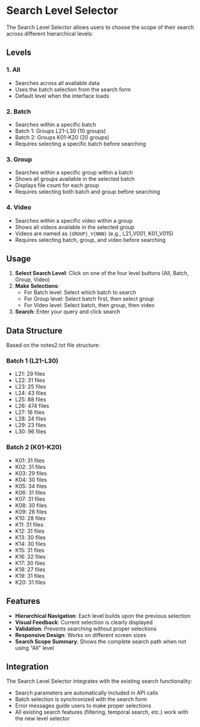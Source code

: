 # Search Level Selector

The Search Level Selector allows users to choose the scope of their search across different hierarchical levels:

## Levels

### 1. All
- Searches across all available data
- Uses the batch selection from the search form
- Default level when the interface loads

### 2. Batch
- Searches within a specific batch
- Batch 1: Groups L21-L30 (10 groups)
- Batch 2: Groups K01-K20 (20 groups)
- Requires selecting a specific batch before searching

### 3. Group
- Searches within a specific group within a batch
- Shows all groups available in the selected batch
- Displays file count for each group
- Requires selecting both batch and group before searching

### 4. Video
- Searches within a specific video within a group
- Shows all videos available in the selected group
- Videos are named as `{GROUP}_V{NNN}` (e.g., L21_V001, K01_V015)
- Requires selecting batch, group, and video before searching

## Usage

1. **Select Search Level**: Click on one of the four level buttons (All, Batch, Group, Video)
2. **Make Selections**: 
   - For Batch level: Select which batch to search
   - For Group level: Select batch first, then select group
   - For Video level: Select batch, then group, then video
3. **Search**: Enter your query and click search

## Data Structure

Based on the notes2.txt file structure:

### Batch 1 (L21-L30)
- L21: 29 files
- L22: 31 files
- L23: 25 files
- L24: 43 files
- L25: 88 files
- L26: 474 files
- L27: 16 files
- L28: 24 files
- L29: 23 files
- L30: 96 files

### Batch 2 (K01-K20)
- K01: 31 files
- K02: 31 files
- K03: 29 files
- K04: 30 files
- K05: 34 files
- K06: 31 files
- K07: 31 files
- K08: 30 files
- K09: 28 files
- K10: 28 files
- K11: 31 files
- K12: 31 files
- K13: 30 files
- K14: 30 files
- K15: 31 files
- K16: 32 files
- K17: 30 files
- K18: 27 files
- K19: 31 files
- K20: 31 files

## Features

- **Hierarchical Navigation**: Each level builds upon the previous selection
- **Visual Feedback**: Current selection is clearly displayed
- **Validation**: Prevents searching without proper selections
- **Responsive Design**: Works on different screen sizes
- **Search Scope Summary**: Shows the complete search path when not using "All" level

## Integration

The Search Level Selector integrates with the existing search functionality:
- Search parameters are automatically included in API calls
- Batch selection is synchronized with the search form
- Error messages guide users to make proper selections
- All existing search features (filtering, temporal search, etc.) work with the new level selector
